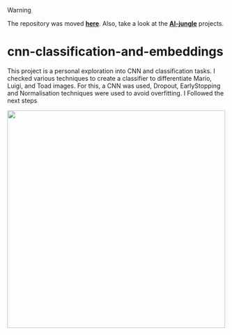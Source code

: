   > [!WARNING]  
> The repository was moved [**here**](https://github.com/xfold/the-ai-jungle/tree/gh-pages/cnn_classification_and_embeddings/). Also, take a look at the [**AI-jungle**](https://xfold.github.io/the-ai-jungle/) projects.

# cnn-classification-and-embeddings
This project is a personal exploration into CNN and classification tasks. I checked various techniques to create a classifier to differentiate Mario, Luigi, and Toad images. For this, a CNN was used, Dropout, EarlyStopping and Normalisation techniques were used to avoid overfitting. I Followed the next steps

<img src="https://github.com/xfold/the-ai-jungle/tree/gh-pages/cnn_classification_and_embeddings/img/CNN_short.gif" width="500"/>
